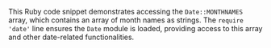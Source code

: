 This Ruby code snippet demonstrates accessing the `Date::MONTHNAMES` array, which contains an array of month names as strings. The `require 'date'` line ensures the `Date` module is loaded, providing access to this array and other date-related functionalities.
